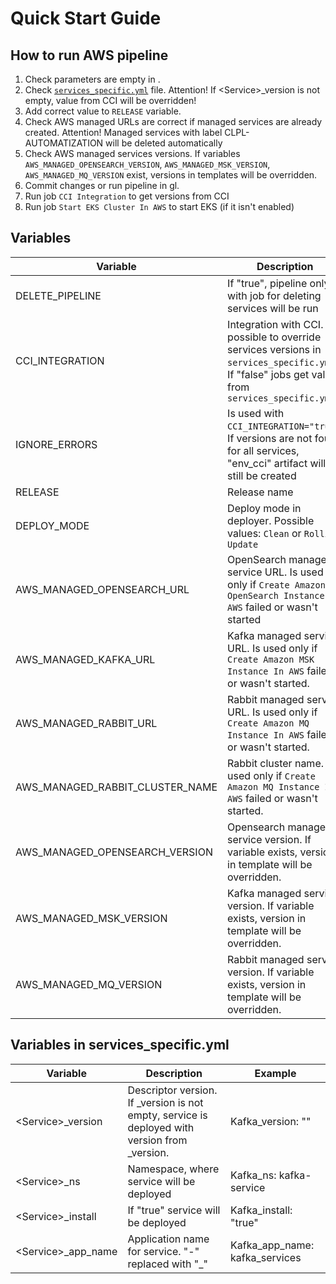 # Quick Start Guide

## How to run AWS pipeline
1. Check parameters are empty in .
2. Check [`services_specific.yml`](http://***.***.***.***/qa-group/aws-pipeline/-/blob/main/configuration/services_specific.yml) file.
Attention! If \<Service\>_version is not empty, value from CCI will be overridden!
3. Add correct value to `RELEASE` variable.
4. Check AWS managed URLs are correct if managed services are already created.
Attention! Managed services with label CLPL-AUTOMATIZATION will be deleted automatically
5. Check AWS managed services versions. 
If variables `AWS_MANAGED_OPENSEARCH_VERSION`, `AWS_MANAGED_MSK_VERSION`, `AWS_MANAGED_MQ_VERSION` exist, versions in templates will be overridden.
6. Commit changes or run pipeline in gl.
7. Run job `CCI Integration` to get versions from CCI
8. Run job `Start EKS Cluster In AWS` to start EKS (if it isn't enabled)

## Variables
<!-- markdownlint-disable line-length -->
| Variable                        | Description                                                                                                                                           |
|---------------------------------|-------------------------------------------------------------------------------------------------------------------------------------------------------|
| DELETE_PIPELINE                 | If "true", pipeline only with job for deleting services will be run                                                                                   |
| CCI_INTEGRATION                 | Integration with CCI. It is possible to override services versions in `services_specific.yml`. If "false" jobs get value from `services_specific.yml` |
| IGNORE_ERRORS                   | Is used with `CCI_INTEGRATION="true"`. If versions are not found for all services, "env_cci" artifact will still be created                           |
| RELEASE                         | Release name                                                                                                                                          |
| DEPLOY_MODE                     | Deploy mode in deployer. Possible values: `Clean` or `Rolling Update`                                                                         |
| AWS_MANAGED_OPENSEARCH_URL      | OpenSearch managed service URL. Is used only if `Create Amazon OpenSearch Instance In AWS` failed or wasn't started                                   |
| AWS_MANAGED_KAFKA_URL           | Kafka managed service URL. Is used only if `Create Amazon MSK Instance In AWS` failed or wasn't started.                                              |
| AWS_MANAGED_RABBIT_URL          | Rabbit managed service URL. Is used only if `Create Amazon MQ Instance In AWS` failed or wasn't started.                                              | 
| AWS_MANAGED_RABBIT_CLUSTER_NAME | Rabbit cluster name. Is used only if `Create Amazon MQ Instance In AWS` failed or wasn't started.                                                     |
| AWS_MANAGED_OPENSEARCH_VERSION  | Opensearch managed service version. If variable exists, version in template will be overridden.                                                       |
| AWS_MANAGED_MSK_VERSION         | Kafka managed service version. If variable exists, version in template will be overridden.                                                            |
| AWS_MANAGED_MQ_VERSION          | Rabbit managed service version. If variable exists, version in template will be overridden.                                                           |
<!-- markdownlint-enable line-length -->

## Variables in services_specific.yml

<!-- markdownlint-disable line-length -->
| Variable             | Description                                                                                                     | Example                        |
|----------------------|-----------------------------------------------------------------------------------------------------------------|--------------------------------|
| \<Service\>_version  | Descriptor version. If <Service>_version is not empty, service is deployed with version from <Service>_version. | Kafka_version: ""              |
| \<Service\>_ns       | Namespace, where service will be deployed                                                                       | Kafka_ns: kafka-service        |
| \<Service\>_install  | If "true" service will be deployed                                                                              | Kafka_install: "true"          |
| \<Service\>_app_name | Application name for service. "-" replaced with "_"                                                             | Kafka_app_name: kafka_services |
<!-- markdownlint-enable line-length -->





